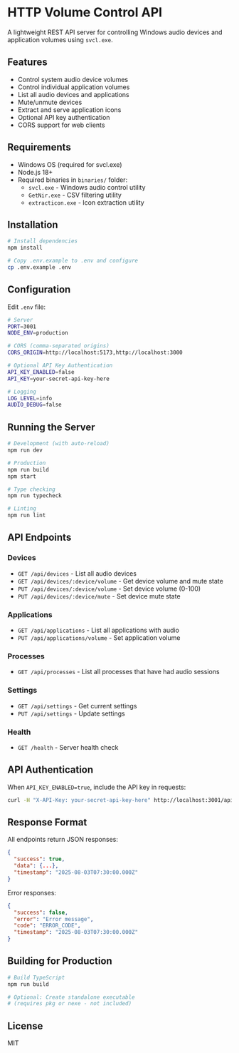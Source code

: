 # HTTP Volume Control API

A lightweight REST API server for controlling Windows audio devices and application volumes using `svcl.exe`.

## Features

- Control system audio device volumes
- Control individual application volumes
- List all audio devices and applications
- Mute/unmute devices
- Extract and serve application icons
- Optional API key authentication
- CORS support for web clients

## Requirements

- Windows OS (required for svcl.exe)
- Node.js 18+ 
- Required binaries in `binaries/` folder:
  - `svcl.exe` - Windows audio control utility
  - `GetNir.exe` - CSV filtering utility
  - `extracticon.exe` - Icon extraction utility

## Installation

```bash
# Install dependencies
npm install

# Copy .env.example to .env and configure
cp .env.example .env
```

## Configuration

Edit `.env` file:

```bash
# Server
PORT=3001
NODE_ENV=production

# CORS (comma-separated origins)
CORS_ORIGIN=http://localhost:5173,http://localhost:3000

# Optional API Key Authentication
API_KEY_ENABLED=false
API_KEY=your-secret-api-key-here

# Logging
LOG_LEVEL=info
AUDIO_DEBUG=false
```

## Running the Server

```bash
# Development (with auto-reload)
npm run dev

# Production
npm run build
npm start

# Type checking
npm run typecheck

# Linting
npm run lint
```

## API Endpoints

### Devices

- `GET /api/devices` - List all audio devices
- `GET /api/devices/:device/volume` - Get device volume and mute state
- `PUT /api/devices/:device/volume` - Set device volume (0-100)
- `PUT /api/devices/:device/mute` - Set device mute state

### Applications

- `GET /api/applications` - List all applications with audio
- `PUT /api/applications/volume` - Set application volume

### Processes

- `GET /api/processes` - List all processes that have had audio sessions

### Settings

- `GET /api/settings` - Get current settings
- `PUT /api/settings` - Update settings

### Health

- `GET /health` - Server health check

## API Authentication

When `API_KEY_ENABLED=true`, include the API key in requests:

```bash
curl -H "X-API-Key: your-secret-api-key-here" http://localhost:3001/api/devices
```

## Response Format

All endpoints return JSON responses:

```json
{
  "success": true,
  "data": {...},
  "timestamp": "2025-08-03T07:30:00.000Z"
}
```

Error responses:

```json
{
  "success": false,
  "error": "Error message",
  "code": "ERROR_CODE",
  "timestamp": "2025-08-03T07:30:00.000Z"
}
```

## Building for Production

```bash
# Build TypeScript
npm run build

# Optional: Create standalone executable
# (requires pkg or nexe - not included)
```

## License

MIT